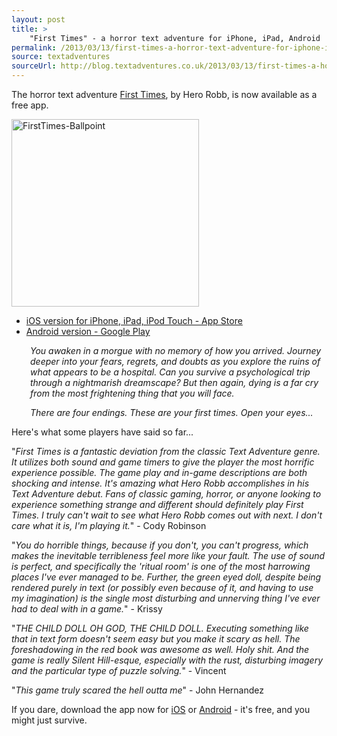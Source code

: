 ```yaml
---
layout: post
title: >
    "First Times" - a horror text adventure for iPhone, iPad, Android
permalink: /2013/03/13/first-times-a-horror-text-adventure-for-iphone-ipad-android
source: textadventures
sourceUrl: http://blog.textadventures.co.uk/2013/03/13/first-times-a-horror-text-adventure-for-iphone-ipad-android/
---
```

The horror text adventure <a href="http://www.textadventures.co.uk/review/511/">First Times</a>, by Hero Robb, is now available as a free app.

<a href="http://textadventuresblog.files.wordpress.com/2013/03/firsttimes-ballpoint.jpg"><img class="alignright size-medium wp-image-2071" alt="FirstTimes-Ballpoint" src="http://textadventuresblog.files.wordpress.com/2013/03/firsttimes-ballpoint.jpg?w=300" width="300" height="300" /></a>

<ul>
	<li><a href="http://itunes.apple.com/app/id609611434">iOS version for iPhone, iPad, iPod Touch - App Store</a></li>
	<li><a href="https://play.google.com/store/apps/details?id=uk.co.textadventures.android.firsttimes">Android version - Google Play</a></li>
</ul>

<p style="padding-left:30px;"><em>You awaken in a morgue with no memory of how you arrived. Journey deeper into your fears, regrets, and doubts as you explore the ruins of what appears to be a hospital. Can you survive a psychological trip through a nightmarish dreamscape? But then again, dying is a far cry from the most frightening thing that you will face.</em></p>
<p style="padding-left:30px;"><em>There are four endings. These are your first times. Open your eyes...</em></p>

Here's what some players have said so far...

"<em>First Times is a fantastic deviation from the classic Text Adventure genre. It utilizes both sound and game timers to give the player the most horrific experience possible. The game play and in-game descriptions are both shocking and intense. It's amazing what Hero Robb accomplishes in his Text Adventure debut. Fans of classic gaming, horror, or anyone looking to experience something strange and different should definitely play First Times. I truly can't wait to see what Hero Robb comes out with next. I don't care what it is, I'm playing it.</em>" - Cody Robinson

"<em>You do horrible things, because if you don't, you can't progress, which makes the inevitable terribleness feel more like your fault. The use of sound is perfect, and specifically the 'ritual room' is one of the most harrowing places I've ever managed to be. Further, the green eyed doll, despite being rendered purely in text (or possibly even because of it, and having to use my imagination) is the single most disturbing and unnerving thing I've ever had to deal with in a game.</em>" - Krissy

"<em>THE CHILD DOLL OH GOD, THE CHILD DOLL. Executing something like that in text form doesn't seem easy but you make it scary as hell. The foreshadowing in the red book was awesome as well. Holy shit. And the game is really Silent Hill-esque, especially with the rust, disturbing imagery and the particular type of puzzle solving.</em>" - Vincent

"<em>This game truly scared the hell outta me</em>" - John Hernandez

If you dare, download the app now for <a href="http://itunes.apple.com/app/id609611434">iOS</a> or <a href="https://play.google.com/store/apps/details?id=uk.co.textadventures.android.firsttimes">Android</a> - it's free, and you might just survive.